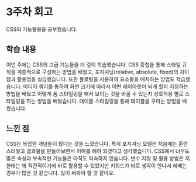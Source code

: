 # 3주차 회고

CSS의 기능활용을 공부했습니다.

## 학습 내용

이번 주에는 CSS의 고급 기능들을 더 깊이 학습했습니다. CSS 중첩을 통해 스타일 규칙을 계층적으로 구성하는 방법을 배웠고, 포지셔닝(relative, absolute, fixed)의 차이점과 활용법을 실습했습니다. 또한 플로팅을 사용하여 요소들을 배치하는 방법도 학습했습니다. 미디어 쿼리를 통하여 화면 크기에 따라서 어떤 레이아웃이 되게 할지 지정하는 방법을 배웠고 어떻게 폼 스타일링을 해서 보이는 것을 바꿀 수 있는지 상호작용 별로 스타일링을 하는 방법을 배웠습니다. 테이블 스타일링을 통해 테이블을 꾸미는 방법을 배웠습니다.

## 느낀 점

CSS는 복잡한 개념들이 많다는 것을 느꼈습니다. 특히 포지셔닝 모델은 처음에는 혼란스러웠고 결과물을 만들어보면서 이해를 해야 되겠다고 생각했습니다. CSS에서 너무도 많은 속성과 부속적인 기능들은 아직도 익숙하지 않습니다. 변수 지정 및 활용 방법은 저한테는 꽤 직관적이기에 바로 활용할 수 있었지만 키워드가 바로 생각이 안나서 헤메는 경우가 많은 것 같습니다. 많이 써봐야 할 것 같아요.
